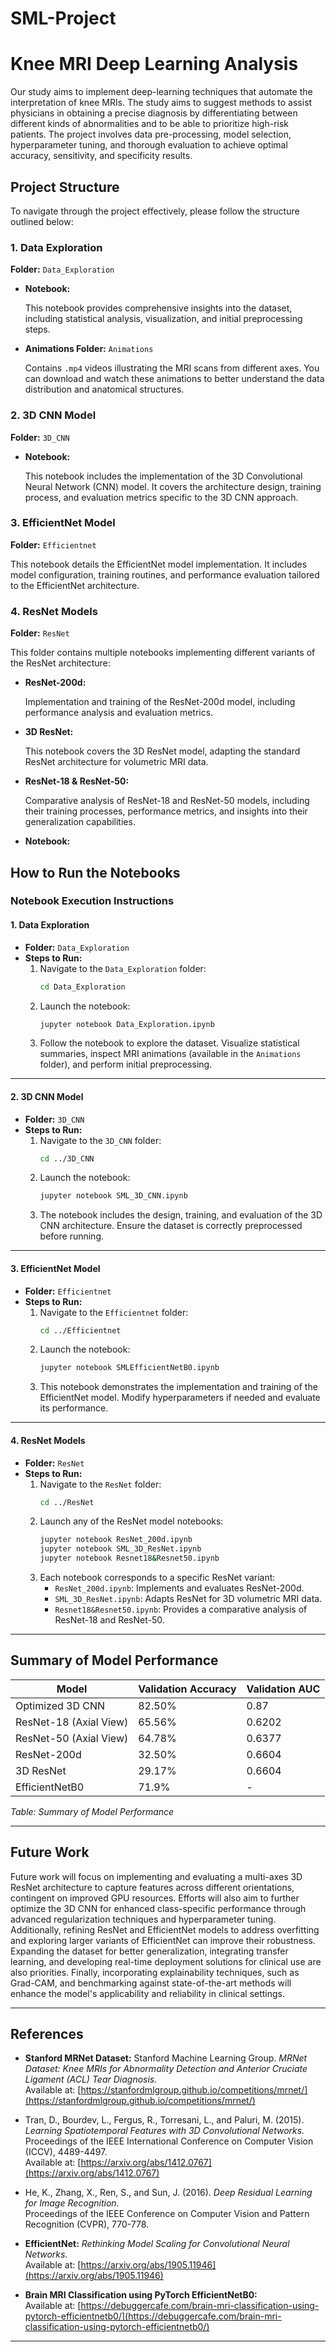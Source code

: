 # SML-Project

# Knee MRI Deep Learning Analysis

Our study aims to implement deep-learning techniques that automate the interpretation of knee MRIs. The study aims to suggest methods to assist physicians in obtaining a precise diagnosis by differentiating between different kinds of abnormalities and to be able to prioritize high-risk patients. The project involves data pre-processing, model selection, hyperparameter tuning, and thorough evaluation to achieve optimal accuracy, sensitivity, and specificity results.

## Project Structure

To navigate through the project effectively, please follow the structure outlined below:

### 1. Data Exploration

**Folder:** `Data_Exploration`

- **Notebook:** 
  
  This notebook provides comprehensive insights into the dataset, including statistical analysis, visualization, and initial preprocessing steps.

- **Animations Folder:** `Animations`
  
  Contains `.mp4` videos illustrating the MRI scans from different axes. You can download and watch these animations to better understand the data distribution and anatomical structures.

### 2. 3D CNN Model

**Folder:** `3D_CNN`

- **Notebook:** 
  
  This notebook includes the implementation of the 3D Convolutional Neural Network (CNN) model. It covers the architecture design, training process, and evaluation metrics specific to the 3D CNN approach.

### 3. EfficientNet Model

**Folder:** `Efficientnet`

This notebook details the EfficientNet model implementation. It includes model configuration, training routines, and performance evaluation tailored to the EfficientNet architecture.

### 4. ResNet Models

**Folder:** `ResNet`

This folder contains multiple notebooks implementing different variants of the ResNet architecture:

- **ResNet-200d:**

  Implementation and training of the ResNet-200d model, including performance analysis and evaluation metrics.

- **3D ResNet:**

  This notebook covers the 3D ResNet model, adapting the standard ResNet architecture for volumetric MRI data.

- **ResNet-18 & ResNet-50:**

  Comparative analysis of ResNet-18 and ResNet-50 models, including their training processes, performance metrics, and insights into their generalization capabilities.

- **Notebook:** 

## How to Run the Notebooks

### Notebook Execution Instructions

#### 1. **Data Exploration**
   - **Folder:** `Data_Exploration`
   - **Steps to Run:**
     1. Navigate to the `Data_Exploration` folder:
        ```bash
        cd Data_Exploration
        ```
     2. Launch the notebook:
        ```bash
        jupyter notebook Data_Exploration.ipynb
        ```
     3. Follow the notebook to explore the dataset. Visualize statistical summaries, inspect MRI animations (available in the `Animations` folder), and perform initial preprocessing.

---

#### 2. **3D CNN Model**
   - **Folder:** `3D_CNN`
   - **Steps to Run:**
     1. Navigate to the `3D_CNN` folder:
        ```bash
        cd ../3D_CNN
        ```
     2. Launch the notebook:
        ```bash
        jupyter notebook SML_3D_CNN.ipynb
        ```
     3. The notebook includes the design, training, and evaluation of the 3D CNN architecture. Ensure the dataset is correctly preprocessed before running.

---

#### 3. **EfficientNet Model**
   - **Folder:** `Efficientnet`
   - **Steps to Run:**
     1. Navigate to the `Efficientnet` folder:
        ```bash
        cd ../Efficientnet
        ```
     2. Launch the notebook:
        ```bash
        jupyter notebook SMLEfficientNetB0.ipynb
        ```
     3. This notebook demonstrates the implementation and training of the EfficientNet model. Modify hyperparameters if needed and evaluate its performance.

---

#### 4. **ResNet Models**
   - **Folder:** `ResNet`
   - **Steps to Run:**
     1. Navigate to the `ResNet` folder:
        ```bash
        cd ../ResNet
        ```
     2. Launch any of the ResNet model notebooks:
        ```bash
        jupyter notebook ResNet_200d.ipynb
        jupyter notebook SML_3D_ResNet.ipynb
        jupyter notebook Resnet18&Resnet50.ipynb
        ```
     3. Each notebook corresponds to a specific ResNet variant:
        - `ResNet_200d.ipynb`: Implements and evaluates ResNet-200d.
        - `SML_3D_ResNet.ipynb`: Adapts ResNet for 3D volumetric MRI data.
        - `Resnet18&Resnet50.ipynb`: Provides a comparative analysis of ResNet-18 and ResNet-50.

---

## Summary of Model Performance

| **Model**             | **Validation Accuracy** | **Validation AUC** |
|------------------------|--------------------------|---------------------|
| Optimized 3D CNN       | 82.50%                  | 0.87                |
| ResNet-18 (Axial View) | 65.56%                  | 0.6202              |
| ResNet-50 (Axial View) | 64.78%                  | 0.6377              |
| ResNet-200d            | 32.50%                  | 0.6604              |
| 3D ResNet              | 29.17%                  | 0.6604              |
| EfficientNetB0         | 71.9%                   | -                   |

*Table: Summary of Model Performance*

---

## Future Work

Future work will focus on implementing and evaluating a multi-axes 3D ResNet architecture to capture features across different orientations, contingent on improved GPU resources. Efforts will also aim to further optimize the 3D CNN for enhanced class-specific performance through advanced regularization techniques and hyperparameter tuning. Additionally, refining ResNet and EfficientNet models to address overfitting and exploring larger variants of EfficientNet can improve their robustness. Expanding the dataset for better generalization, integrating transfer learning, and developing real-time deployment solutions for clinical use are also priorities. Finally, incorporating explainability techniques, such as Grad-CAM, and benchmarking against state-of-the-art methods will enhance the model's applicability and reliability in clinical settings.

---

## References

- **Stanford MRNet Dataset:** Stanford Machine Learning Group. *MRNet Dataset: Knee MRIs for Abnormality Detection and Anterior Cruciate Ligament (ACL) Tear Diagnosis.*  
  Available at: [https://stanfordmlgroup.github.io/competitions/mrnet/](https://stanfordmlgroup.github.io/competitions/mrnet/)

- Tran, D., Bourdev, L., Fergus, R., Torresani, L., and Paluri, M. (2015). *Learning Spatiotemporal Features with 3D Convolutional Networks.*  
  Proceedings of the IEEE International Conference on Computer Vision (ICCV), 4489-4497.  
  Available at: [https://arxiv.org/abs/1412.0767](https://arxiv.org/abs/1412.0767)

- He, K., Zhang, X., Ren, S., and Sun, J. (2016). *Deep Residual Learning for Image Recognition.*  
  Proceedings of the IEEE Conference on Computer Vision and Pattern Recognition (CVPR), 770-778.

- **EfficientNet:** *Rethinking Model Scaling for Convolutional Neural Networks.*  
  Available at: [https://arxiv.org/abs/1905.11946](https://arxiv.org/abs/1905.11946)

- **Brain MRI Classification using PyTorch EfficientNetB0:**  
  Available at: [https://debuggercafe.com/brain-mri-classification-using-pytorch-efficientnetb0/](https://debuggercafe.com/brain-mri-classification-using-pytorch-efficientnetb0/)

---

